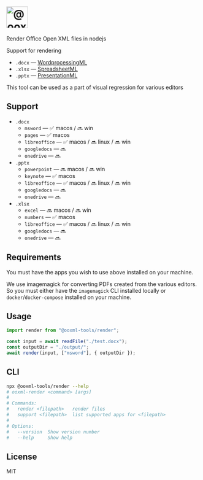 # <img alt="@ooxml-tools/render" height="56" src="https://github.com/user-attachments/assets/6d466b8c-64e5-4c8d-a849-5428c67535b1" />

Render Office Open XML files in nodejs

Support for rendering

- `.docx` — [WordprocessingML](http://officeopenxml.com/anatomyofOOXML.php)
- `.xlsx` — [SpreadsheetML](http://officeopenxml.com/anatomyofOOXML-xlsx.php)
- `.pptx` — [PresentationML](http://officeopenxml.com/anatomyofOOXML-pptx.php)

This tool can be used as a part of visual regression for various editors

## Support

- `.docx`
  - `msword` — ✅ macos / 🔜 win
  - `pages` — ✅ macos
  - `libreoffice` — ✅ macos / 🔜 linux / 🔜 win
  - `googledocs` — 🔜
  - `onedrive` — 🔜
- `.pptx`
  - `powerpoint` — 🔜 macos / 🔜 win
  - `keynote` — ✅ macos
  - `libreoffice` — ✅ macos / 🔜 linux / 🔜 win
  - `googledocs` — 🔜
  - `onedrive` — 🔜
- `.xlsx`
  - `excel` — 🔜 macos / 🔜 win
  - `numbers` — ✅ macos
  - `libreoffice` — ✅ macos / 🔜 linux / 🔜 win
  - `googledocs` — 🔜
  - `onedrive` — 🔜

## Requirements

You must have the apps you wish to use above installed on your machine.

We use imagemagick for converting PDFs created from the various editors. So you must either have the `imagemagick` CLI installed locally or `docker`/`docker-compose` installed on your machine.

## Usage

```js
import render from "@ooxml-tools/render";

const input = await readFile("./test.docx");
const outputDir = "./output/";
await render(input, ["msword"], { outputDir });
```

## CLI

```bash
npx @ooxml-tools/render --help
# ooxml-render <command> [args]
#
# Commands:
#   render <filepath>   render files
#   support <filepath>  list supported apps for <filepath>
#
# Options:
#   --version  Show version number                                       [boolean]
#   --help     Show help                                                 [boolean]
```

## License

MIT
